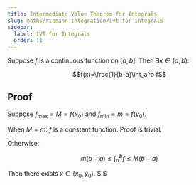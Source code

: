 ```yaml
---
title: Intermediate Value Theorem for Integrals
slug: maths/riemann-integration/ivt-for-integrals
sidebar:
  label: IVT for Integrals
  order: 11
---
```


Suppose $f$ is a continuous function on $[a,b]$. Then $\exists x \in (a,b)$:

```math
f(x)=\frac{1}{b-a}\int_a^b f
```

## Proof

Suppose $f_{\text{max}} = M = f(x_0)$ and $f_\text{min} = m=f(y_0)$.

When $M=m$: $f$ is a constant function. Proof is trivial.

Otherwise:

```math
m(b-a) \le \int_a^b f \le M(b-a)
```

Then there exists $x \in (x_0, y_0)$. $ $
